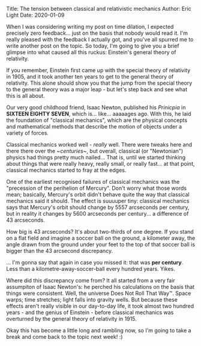 Title: The tension between classical and relativistic mechanics
Author: Eric Light
Date: 2020-01-09

When I was considering writing my post on time dilation, I expected precisely zero feedback... just on the basis that nobody would read it.  I'm really pleased with the feedback I actually got, and you've all spurred me to write another post on the topic.  So today, I'm going to give you a brief glimpse into what caused all this ruckus:  Einstein's general theory of relativity.

If you remember, Einstein first came up with the special theory of relativity in 1905, and it took another ten years to get to the general theory of relativity.  This alone should show you that the jump from the special theory to the general theory was a major leap - but let's step back and see what this is all about.

Our very good childhood friend, Isaac Newton, published his _Prinicpia_ in **SIXTEEN EIGHTY SEVEN**, which is... like... aaaaages ago.  With this, he laid the foundation of "classical mechanics", which are the physical concepts and mathematical methods that describe the motion of objects under a variety of forces.

Classical mechanics worked well - *really* well.  There were tweaks here and there there over the ~*centuries*~, but overall, classical (or "Newtonian") physics had things pretty much nailed... That is, until we started thinking about things that were really heavy, really small, or really fast... at that point, classical mechanics started to fray at the edges.  

One of the earliest recognised failures of classical mechanics was the "precession of the perihelion of Mercury".  Don't worry what those words mean; basically, Mercury's orbit didn't behave quite the way that classical mechanics said it should.  The effect is suuuuper tiny: classical mechanics says that Mercury's orbit should change by 5557 arcseconds per century, but in reality it changes by 5600 arcseconds per century... a difference of 43 arcseconds.

How big is 43 arcseconds?  It's about two-thirds of one degree.  If you stand on a flat field and imagine a soccer ball on the ground, a kilometer away, the angle drawn from the ground under your feet to the top of that soccer ball is bigger than the 43 arcsecond discrepancy.  

... I'm gonna say that again in case you missed it:  that was **per century**.  Less than a kilometre-away-soccer-ball every hundred years.  Yikes.

Where did this discrepancy come from?  It all started from a very fair assumpiton of Isaac Newton's: he perched his calculations on the basis that things were consistent.  Well, the universe Does Not Roll That Way™.  Space warps; time stretches; light falls into gravity wells.  But because these effects aren't really visible in our day-to-day life, it took almost two hundred years - and the genius of Einstein - before classical mechanics was overturned by the general theory of relativity in 1915.

Okay this has become a little long and rambling now, so I'm going to take a break and come back to the topic next week!  :)
